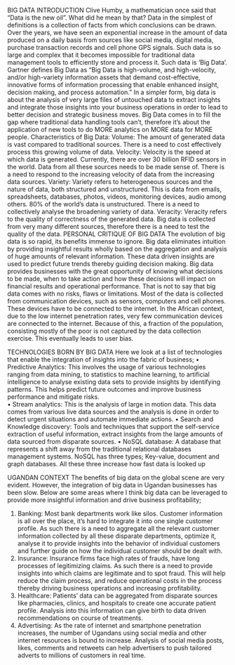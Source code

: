 BIG DATA 
INTRODUCTION 
Clive Humby, a mathematician once said that “Data is the new oil”. What did he mean by that? 
Data in the simplest of definitions is a collection of facts from which conclusions can be drawn. Over the years, we have seen an exponential increase in the amount of data produced on a daily basis from sources like social media, digital media, purchase transaction records and cell phone GPS signals. Such data is so large and complex that it becomes impossible for traditional data management tools to efficiently store and process it. Such data is ‘Big Data’.
Gartner defines Big Data as “Big Data is high-volume, and high-velocity, and/or high-variety information assets that demand cost-effective, innovative forms of information processing that enable enhanced insight, decision making, and process automation.” 
In a simpler form, big data is about the analysis of very large files of untouched data to extract insights and integrate those insights into your business operations in order to lead to better decision and strategic business moves. 
Big Data comes in to fill the gap where traditional data handling tools can’t, therefore it’s about the application of new tools to do MORE analytics on MORE data for MORE people. 
Characteristics of Big Data: 
Volume: 
The amount of generated data is vast compared to traditional sources. There is a need to cost effectively process this growing volume of data.
Velocity: 
Velocity is the speed at which data is generated. Currently, there are over 30 billion RFID sensors in the world. Data from all these sources needs to be made sense of. There is a need to respond to the increasing velocity of data from the increasing data sources. 
Variety: 
Variety refers to heterogeneous sources and the nature of data, both structured and unstructured. This is data from emails, spreadsheets, databases, photos, videos, monitoring devices, audio among others. 
80% of the world’s data is unstructured. There is a need to collectively analyse the broadening variety of data. 
Veracity:
Veracity refers to the quality of correctness of the generated data. Big data is collected from very many different sources, therefore there is a need to test the quality of the data. 
PERSONAL CRITIQUE OF BIG DATA 
The evolution of big data is so rapid, its benefits immense to ignore. Big data eliminates intuition by providing insightful results wholly based on the aggregation and analysis of huge amounts of relevant information. These data driven insights are used to predict future trends thereby guiding decision making. 
Big data provides businesses with the great opportunity of knowing what decisions to be made, when to take action and how these decisions will impact on financial results and operational performance. 
That is not to say that big data comes with no risks, flaws or limitations. Most of the data is collected from communication devices, such as sensors, computers and cell phones. These devices have to be connected to the internet. In the African context, due to the low internet penetration rates, very few communication devices are connected to the internet. Because of this, a fraction of the population, consisting mostly of the poor is not captured by the data collection exercise. This eventually leads to user bias. 
 
TECHNOLOGIES BORN BY BIG DATA 
Here we look at a list of technologies that enable the integration of insights into the fabric of business;
•	Predictive Analytics:
This involves the usage of various technologies ranging from data mining, to statistics to machine learning, to artificial intelligence to analyse existing data sets to provide insights by identifying patterns. This helps predict future outcomes and improve business performance and mitigate risks.  
•	Stream analytics:
This is the analysis of large in motion data. This data comes from various live data sources and the analysis is done in order to detect urgent situations and automate immediate actions. 
•	Search and Knowledge discovery: 
Tools and techniques that support the self-service extraction of useful information, extract insights from the large amounts of data sourced from disparate sources.
•	NoSQL database:
A database that represents a shift away from the traditional relational databases management systems. NoSQL has three types; Key-value, document and graph databases. All these three increase how fast data is looked up 

UGANDAN CONTEXT 
The benefits of big data on the global scene are very evident. However, the integration of big data in Ugandan businesses has been slow. Below are some areas where I think big data can be leveraged to provide more insightful information and drive business profitability;
1.	Banking:
Most bank departments work like silos. Customer information is all over the place, it’s hard to integrate it into one single customer profile. As such there is a need to aggregate all the relevant customer information collected by all these disparate departments, optimize it, analyse it to provide insights into the behavior of individual customers and further guide on how the individual customer should be dealt with.
2.	Insurance:
Insurance firms face high rates of frauds, have long processes of legitimizing claims. As such there is a need to provide insights into which claims are legitimate and to spot fraud. This will help reduce the claim process, and reduce operational costs in the process thereby driving business operations and increasing profitability. 
3.	Healthcare:
Patients’ data can be aggregated from disparate sources like pharmacies, clinics, and hospitals to create one accurate patient profile. Analysis into this information can give birth to data driven recommendations on course of treatments. 
4.	Advertising:
As the rate of internet and smartphone penetration increases, the number of Ugandans using social media and other internet resources is bound to increase.
Analysis of social media posts, likes, comments and retweets can help advertisers to push tailored adverts to millions of customers in real time.  

